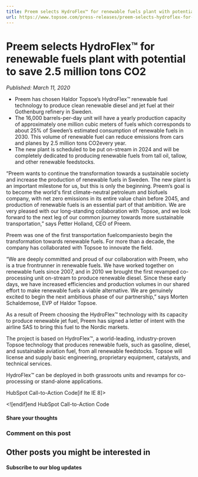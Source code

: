 ```yaml
---
title: Preem selects HydroFlex™ for renewable fuels plant with potential to save 2.5 million tons CO2
url: https://www.topsoe.com/press-releases/preem-selects-hydroflex-for-renewable-fuels-plant-with-potential-to-save-2.5-million-tons-co2#main-content
---
```


# Preem selects HydroFlex™ for renewable fuels plant with potential to save 2.5 million tons CO2

*Published: March 11, 2020*

- Preem has chosen Haldor Topsoe’s HydroFlex™ renewable fuel technology to produce clean renewable diesel and jet fuel at their Gothenburg refinery in Sweden.
- The 16,000 barrels-per-day unit will have a yearly production capacity of approximately one million cubic meters of fuels which corresponds to about 25% of Sweden’s estimated consumption of renewable fuels in 2030. This volume of renewable fuel can reduce emissions from cars and planes by 2.5 million tons CO2every year.
- The new plant is scheduled to be put on-stream in 2024 and will be completely dedicated to producing renewable fuels from tall oil, tallow, and other renewable feedstocks.

“Preem wants to continue the transformation towards a sustainable society and increase the production of renewable fuels in Sweden. The new plant is an important milestone for us, but this is only the beginning. Preem’s goal is to become the world's first climate-neutral petroleum and biofuels company, with net zero emissions in its entire value chain before 2045, and production of renewable fuels is an essential part of that ambition. We are very pleased with our long-standing collaboration with Topsoe, and we look forward to the next leg of our common journey towards more sustainable transportation,” says Petter Holland, CEO of Preem.

Preem was one of the first transportation fuelcompaniesto begin the transformation towards renewable fuels. For more than a decade, the company has collaborated with Topsoe to innovate the field.

“We are deeply committed and proud of our collaboration with Preem, who is a true frontrunner in renewable fuels. We have worked together on renewable fuels since 2007, and in 2010 we brought the first revamped co-processing unit on-stream to produce renewable diesel. Since these early days, we have increased efficiencies and production volumes in our shared effort to make renewable fuels a viable alternative. We are genuinely excited to begin the next ambitious phase of our partnership,” says Morten Schaldemose, EVP of Haldor Topsoe.

As a result of Preem choosing the HydroFlex™ technology with its capacity to produce renewable jet fuel, Preem has signed a letter of intent with the airline SAS to bring this fuel to the Nordic markets.

The project is based on HydroFlex™, a world-leading, industry-proven Topsoe technology that produces renewable fuels, such as gasoline, diesel, and sustainable aviation fuel, from all renewable feedstocks. Topsoe will license and supply basic engineering, proprietary equipment, catalysts, and technical services.

HydroFlex™ can be deployed in both grassroots units and revamps for co-processing or stand-alone applications.

HubSpot Call-to-Action Code[if lte IE 8]><div id="hs-cta-ie-element"></div><![endif][](https://cta-redirect.hubspot.com/cta/redirect/2115834/0cb6813f-2cc9-429f-92fa-133b465db805)end HubSpot Call-to-Action Code

#### Share your thoughts

### Comment on this post

## Other posts you might be interested in

#### Subscribe to our blog updates